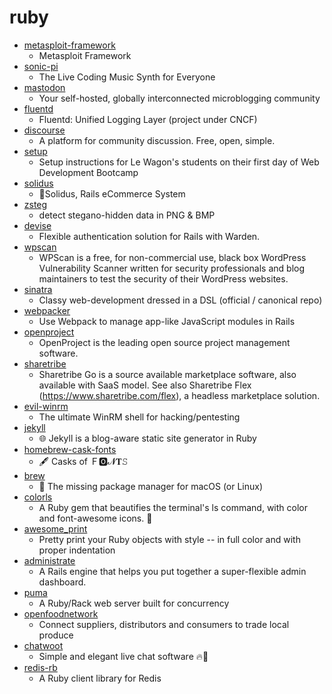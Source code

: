 # ruby
- [metasploit-framework](https://github.com/rapid7/metasploit-framework)
  - Metasploit Framework
- [sonic-pi](https://github.com/samaaron/sonic-pi)
  - The Live Coding Music Synth for Everyone
- [mastodon](https://github.com/tootsuite/mastodon)
  - Your self-hosted, globally interconnected microblogging community
- [fluentd](https://github.com/fluent/fluentd)
  - Fluentd: Unified Logging Layer (project under CNCF)
- [discourse](https://github.com/discourse/discourse)
  - A platform for community discussion. Free, open, simple.
- [setup](https://github.com/lewagon/setup)
  - Setup instructions for Le Wagon's students on their first day of Web Development Bootcamp
- [solidus](https://github.com/solidusio/solidus)
  - 🛒Solidus, Rails eCommerce System
- [zsteg](https://github.com/zed-0xff/zsteg)
  - detect stegano-hidden data in PNG & BMP
- [devise](https://github.com/heartcombo/devise)
  - Flexible authentication solution for Rails with Warden.
- [wpscan](https://github.com/wpscanteam/wpscan)
  - WPScan is a free, for non-commercial use, black box WordPress Vulnerability Scanner written for security professionals and blog maintainers to test the security of their WordPress websites.
- [sinatra](https://github.com/sinatra/sinatra)
  - Classy web-development dressed in a DSL (official / canonical repo)
- [webpacker](https://github.com/rails/webpacker)
  - Use Webpack to manage app-like JavaScript modules in Rails
- [openproject](https://github.com/opf/openproject)
  - OpenProject is the leading open source project management software.
- [sharetribe](https://github.com/sharetribe/sharetribe)
  - Sharetribe Go is a source available marketplace software, also available with SaaS model. See also Sharetribe Flex (https://www.sharetribe.com/flex), a headless marketplace solution.
- [evil-winrm](https://github.com/Hackplayers/evil-winrm)
  - The ultimate WinRM shell for hacking/pentesting
- [jekyll](https://github.com/jekyll/jekyll)
  - 🌐 Jekyll is a blog-aware static site generator in Ruby
- [homebrew-cask-fonts](https://github.com/Homebrew/homebrew-cask-fonts)
  - 🖋 Casks of Ｆ🅾𝓝𝐓𝚂
- [brew](https://github.com/Homebrew/brew)
  - 🍺 The missing package manager for macOS (or Linux)
- [colorls](https://github.com/athityakumar/colorls)
  - A Ruby gem that beautifies the terminal's ls command, with color and font-awesome icons. 🎉
- [awesome_print](https://github.com/awesome-print/awesome_print)
  - Pretty print your Ruby objects with style -- in full color and with proper indentation
- [administrate](https://github.com/thoughtbot/administrate)
  - A Rails engine that helps you put together a super-flexible admin dashboard.
- [puma](https://github.com/puma/puma)
  - A Ruby/Rack web server built for concurrency
- [openfoodnetwork](https://github.com/openfoodfoundation/openfoodnetwork)
  - Connect suppliers, distributors and consumers to trade local produce
- [chatwoot](https://github.com/chatwoot/chatwoot)
  - Simple and elegant live chat software 🔥💬
- [redis-rb](https://github.com/redis/redis-rb)
  - A Ruby client library for Redis
